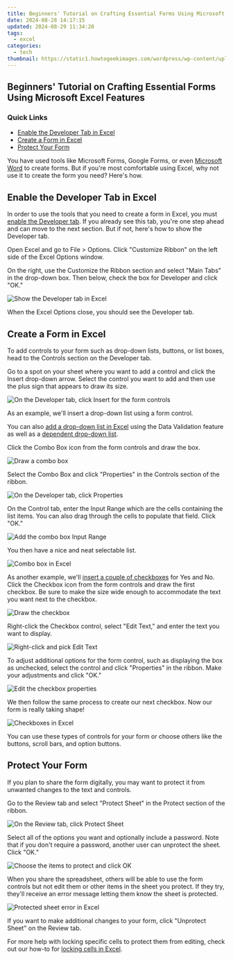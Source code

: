 ```yaml
---
title: Beginners' Tutorial on Crafting Essential Forms Using Microsoft Excel Features
date: 2024-08-28 14:17:15
updated: 2024-08-29 11:34:20
tags:
  - excel
categories:
  - tech
thumbnail: https://static1.howtogeekimages.com/wordpress/wp-content/uploads/2021/05/MS-excel-logo-675.png
---
```


## Beginners' Tutorial on Crafting Essential Forms Using Microsoft Excel Features

### Quick Links

* [Enable the Developer Tab in Excel](https://extra-tips.techidaily.com/updated-a-professionals-secret-efficiently-incorporating-luts-into-premiere-pro/)
* [Create a Form in Excel](https://win11-tips.techidaily.com/methods-for-troubleshooting-failed-capture-on-win11/)
* [Protect Your Form](https://fox-links.techidaily.com/in-2024-stepwise-approach-to-exceptional-gopro-footage/)

 You have used tools like Microsoft Forms, Google Forms, or even [Microsoft Word](https://visual-screen-recording.techidaily.com/2024-approved-professional-screen-capture-tools-reviewed-bandicam-and-camtasia/) to create forms. But if you're most comfortable using Excel, why not use it to create the form you need? Here's how.

##  Enable the Developer Tab in Excel

 In order to use the tools that you need to create a form in Excel, you must [enable the Developer tab](https://snapchat-videos.techidaily.com/2024-approved-captivating-comic-relief-in-snapchat-graphics/). If you already see this tab, you're one step ahead and can move to the next section. But if not, here's how to show the Developer tab.

 Open Excel and go to File > Options. Click "Customize Ribbon" on the left side of the Excel Options window.

 On the right, use the Customize the Ribbon section and select "Main Tabs" in the drop-down box. Then below, check the box for Developer and click "OK."

![Show the Developer tab in Excel](https://static1.howtogeekimages.com/wordpress/wp-content/uploads/2021/08/ShowRibbonDeveloperTab-ExcelBasicForm.jpg) 

 When the Excel Options close, you should see the Developer tab.

##  Create a Form in Excel

 To add controls to your form such as drop-down lists, buttons, or list boxes, head to the Controls section on the Developer tab.

 Go to a spot on your sheet where you want to add a control and click the Insert drop-down arrow. Select the control you want to add and then use the plus sign that appears to draw its size.

![On the Developer tab, click Insert for the form controls](https://static1.howtogeekimages.com/wordpress/wp-content/uploads/2021/08/DeveloperInsertFormControls-ExcelBasicForm.jpg) 

 As an example, we'll insert a drop-down list using a form control.

 You can also [add a drop-down list in Excel](https://hardware-updates.techidaily.com/download-and-install-the-newest-version-of-corsair-k55-drivers-today/) using the Data Validation feature as well as a [dependent drop-down list](https://change-location.techidaily.com/in-2024-11-best-location-changers-for-vivo-y100-drfone-by-drfone-virtual-android/).

 Click the Combo Box icon from the form controls and draw the box.

![Draw a combo box](https://static1.howtogeekimages.com/wordpress/wp-content/uploads/2021/08/DrawComboBox-ExcelBasicForm.jpg) 

 Select the Combo Box and click "Properties" in the Controls section of the ribbon.

![On the Developer tab, click Properties](https://static1.howtogeekimages.com/wordpress/wp-content/uploads/2021/08/FormControlProperties-ExcelBasicForm.jpg) 

 On the Control tab, enter the Input Range which are the cells containing the list items. You can also drag through the cells to populate that field. Click "OK."

![Add the combo box Input Range](https://static1.howtogeekimages.com/wordpress/wp-content/uploads/2021/08/ComboBoxInputRange-ExcelBasicForm.jpg) 

 You then have a nice and neat selectable list.

![Combo box in Excel](https://static1.howtogeekimages.com/wordpress/wp-content/uploads/2021/08/UseComboBox-ExcelBasicForm.jpg) 

 As another example, we'll [insert a couple of checkboxes](https://android-location-track.techidaily.com/3-solutions-to-find-your-poco-f5-5g-current-location-of-a-mobile-number-drfone-by-drfone-virtual-android/) for Yes and No. Click the Checkbox icon from the form controls and draw the first checkbox. Be sure to make the size wide enough to accommodate the text you want next to the checkbox.

![Draw the checkbox](https://static1.howtogeekimages.com/wordpress/wp-content/uploads/2021/08/DrawCheckbox-ExcelBasicForm.jpg) 

 Right-click the Checkbox control, select "Edit Text," and enter the text you want to display.

![Right-click and pick Edit Text](https://static1.howtogeekimages.com/wordpress/wp-content/uploads/2021/08/EditCheckboxText-ExcelBasicForm.jpg) 

 To adjust additional options for the form control, such as displaying the box as unchecked, select the control and click "Properties" in the ribbon. Make your adjustments and click "OK."

![Edit the checkbox properties](https://static1.howtogeekimages.com/wordpress/wp-content/uploads/2021/08/CheckboxProperties-ExcelBasicForm.jpg) 

 We then follow the same process to create our next checkbox. Now our form is really taking shape!

![Checkboxes in Excel](https://static1.howtogeekimages.com/wordpress/wp-content/uploads/2021/08/UseCheckboxes-ExcelBasicForm.jpg) 

 You can use these types of controls for your form or choose others like the buttons, scroll bars, and option buttons.

##  Protect Your Form

 If you plan to share the form digitally, you may want to protect it from unwanted changes to the text and controls.

 Go to the Review tab and select "Protect Sheet" in the Protect section of the ribbon.

![On the Review tab, click Protect Sheet](https://static1.howtogeekimages.com/wordpress/wp-content/uploads/2021/08/ReviewProtectSheet-ExcelBasicForm.jpg) 

 Select all of the options you want and optionally include a password. Note that if you don't require a password, another user can unprotect the sheet. Click "OK."

![Choose the items to protect and click OK](https://static1.howtogeekimages.com/wordpress/wp-content/uploads/2021/08/ProtectSheet-ExcelBasicForm.jpg) 

 When you share the spreadsheet, others will be able to use the form controls but not edit them or other items in the sheet you protect. If they try, they'll receive an error message letting them know the sheet is protected.

![Protected sheet error in Excel](https://static1.howtogeekimages.com/wordpress/wp-content/uploads/2021/08/ProtectedSheetError-ExcelBasicForm.jpg) 

 If you want to make additional changes to your form, click "Unprotect Sheet" on the Review tab.

 For more help with locking specific cells to protect them from editing, check out our how-to for [locking cells in Excel](https://video-screen-grab.techidaily.com/new-savor-playtime-the-essential-guide-to-high-quality-offline-ios-games-for-2024/).

<ins class="adsbygoogle"
     style="display:block"
     data-ad-format="autorelaxed"
     data-ad-client="ca-pub-7571918770474297"
     data-ad-slot="1223367746"></ins>



<ins class="adsbygoogle"
     style="display:block"
     data-ad-client="ca-pub-7571918770474297"
     data-ad-slot="8358498916"
     data-ad-format="auto"
     data-full-width-responsive="true"></ins>
